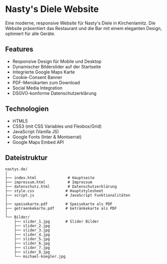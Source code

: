 # Nasty's Diele Website

Eine moderne, responsive Website für Nasty's Diele in Kirchenlamitz. Die Website präsentiert das Restaurant und die Bar mit einem eleganten Design, optimiert für alle Geräte.

## Features

- Responsive Design für Mobile und Desktop
- Dynamischer Bilderslider auf der Startseite
- Integrierte Google Maps Karte
- Cookie-Consent Banner
- PDF-Menükarten zum Download
- Social Media Integration
- DSGVO-konforme Datenschutzerklärung

## Technologien

- HTML5
- CSS3 (mit CSS Variables und Flexbox/Grid)
- JavaScript (Vanilla JS)
- Google Fonts (Inter & Montserrat)
- Google Maps Embed API

## Dateistruktur

```
nastys.de/
│
├── index.html              # Hauptseite
├── impressum.html          # Impressum
├── datenschutz.html        # Datenschutzerklärung
├── style.css              # Hauptstylesheet
├── script.js              # JavaScript Funktionalitäten
│
├── speisekarte.pdf        # Speisekarte als PDF
├── getraenkekarte.pdf     # Getränkekarte als PDF
│
└── Bilder/
    ├── slider_1.jpg       # Slider Bilder
    ├── slider_2.jpg
    ├── slider_3.jpg
    ├── slider_4.jpg
    ├── slider_5.jpg
    ├── slider_6.jpg
    ├── slider_7.jpg
    ├── slider_8.jpg
    └── michael-koegler.jpg
```
